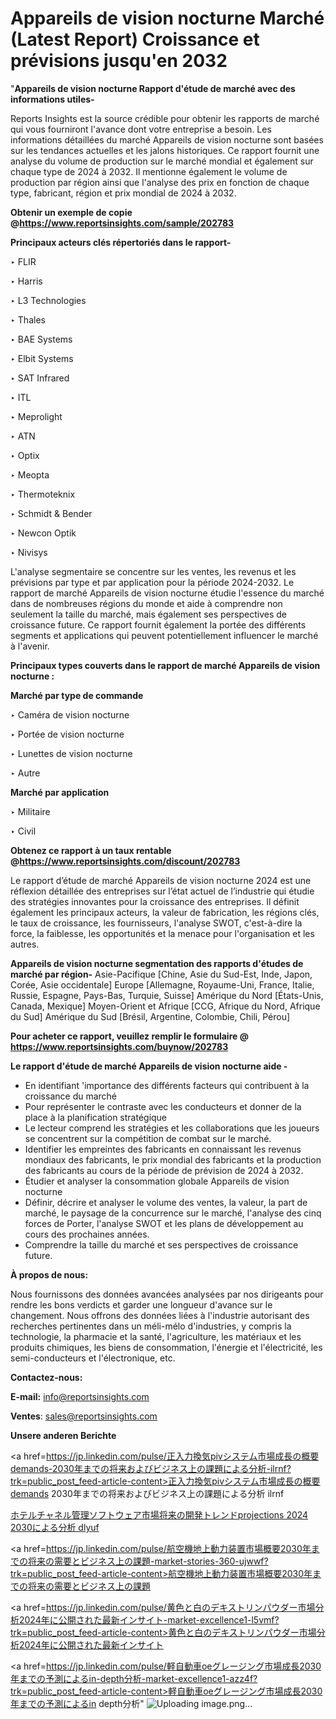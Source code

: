 # Appareils de vision nocturne Marché (Latest Report) Croissance et prévisions jusqu'en 2032

"<strong>Appareils de vision nocturne Rapport d'étude de marché avec des informations utiles-</strong>

Reports Insights est la source crédible pour obtenir les rapports de marché qui vous fourniront l'avance dont votre entreprise a besoin. Les informations détaillées du marché Appareils de vision nocturne sont basées sur les tendances actuelles et les jalons historiques. Ce rapport fournit une analyse du volume de production sur le marché mondial et également sur chaque type de 2024 à 2032. Il mentionne également le volume de production par région ainsi que l'analyse des prix en fonction de chaque type, fabricant, région et prix mondial de 2024 à 2032.

<strong><b>Obtenir un exemple de copie @</b></strong><a href=https://www.reportsinsights.com/sample/202783><strong><b>https://www.reportsinsights.com/sample/202783</b></strong></a>

<b>Principaux acteurs clés répertoriés dans le rapport-</b>

<b> </b>‣ FLIR

‣ Harris

‣ L3 Technologies

‣ Thales

‣ BAE Systems

‣ Elbit Systems

‣ SAT Infrared

‣ ITL

‣ Meprolight

‣ ATN

‣ Optix

‣ Meopta

‣ Thermoteknix

‣ Schmidt & Bender

‣ Newcon Optik

‣ Nivisys

L'analyse segmentaire se concentre sur les ventes, les revenus et les prévisions par type et par application pour la période 2024-2032. Le rapport de marché Appareils de vision nocturne étudie l'essence du marché dans de nombreuses régions du monde et aide à comprendre non seulement la taille du marché, mais également ses perspectives de croissance future. Ce rapport fournit également la portée des différents segments et applications qui peuvent potentiellement influencer le marché à l'avenir.

<strong>Principaux types couverts dans le rapport de marché Appareils de vision nocturne :</strong>

<strong>Marché par type de commande</strong>

‣ Caméra de vision nocturne

‣ Portée de vision nocturne

‣ Lunettes de vision nocturne

‣ Autre

<strong>Marché par application</strong>

‣ Militaire

‣ Civil

<strong><b>Obtenez ce rapport à un taux rentable @</b></strong><a href=https://www.reportsinsights.com/discount/202783><strong><b>https://www.reportsinsights.com/discount/202783</b></strong></a>

Le rapport d’étude de marché Appareils de vision nocturne 2024 est une réflexion détaillée des entreprises sur l’état actuel de l’industrie qui étudie des stratégies innovantes pour la croissance des entreprises. Il définit également les principaux acteurs, la valeur de fabrication, les régions clés, le taux de croissance, les fournisseurs, l'analyse SWOT, c'est-à-dire la force, la faiblesse, les opportunités et la menace pour l'organisation et les autres.

<strong>Appareils de vision nocturne segmentation des rapports d'études de marché par région-</strong>
Asie-Pacifique [Chine, Asie du Sud-Est, Inde, Japon, Corée, Asie occidentale]
Europe [Allemagne, Royaume-Uni, France, Italie, Russie, Espagne, Pays-Bas, Turquie, Suisse]
Amérique du Nord [États-Unis, Canada, Mexique]
Moyen-Orient et Afrique [CCG, Afrique du Nord, Afrique du Sud]
Amérique du Sud [Brésil, Argentine, Colombie, Chili, Pérou]

<strong>Pour acheter ce rapport, veuillez remplir le formulaire @   <a href=https://www.reportsinsights.com/buynow/202783>https://www.reportsinsights.com/buynow/202783</a></strong>

<strong>Le rapport d'étude de marché Appareils de vision nocturne aide -</strong>
<ul>
  <li>En identifiant 'importance des différents facteurs qui contribuent à la croissance du marché</li>
  <li>Pour représenter le contraste avec les conducteurs et donner de la place à la planification stratégique</li>
  <li>Le lecteur comprend les stratégies et les collaborations que les joueurs se concentrent sur la compétition de combat sur le marché.</li>
  <li>Identifier les empreintes des fabricants en connaissant les revenus mondiaux des fabricants, le prix mondial des fabricants et la production des fabricants au cours de la période de prévision de 2024 à 2032.</li>
  <li>Étudier et analyser la consommation globale Appareils de vision nocturne</li>
  <li>Définir, décrire et analyser le volume des ventes, la valeur, la part de marché, le paysage de la concurrence sur le marché, l'analyse des cinq forces de Porter, l'analyse SWOT et les plans de développement au cours des prochaines années.</li>
  <li>Comprendre la taille du marché et ses perspectives de croissance future.</li>
</ul>
<strong>À propos de nous:</strong>

Nous fournissons des données avancées analysées par nos dirigeants pour rendre les bons verdicts et garder une longueur d'avance sur le changement. Nous offrons des données liées à l'industrie autorisant des recherches pertinentes dans un méli-mélo d'industries, y compris la technologie, la pharmacie et la santé, l'agriculture, les matériaux et les produits chimiques, les biens de consommation, l'énergie et l'électricité, les semi-conducteurs et l'électronique, etc.

<strong>Contactez-nous:</strong>

<strong>E-mail:</strong> <a href=mailto:info@reportsinsights.com>info@reportsinsights.com</a>

<strong>Ventes</strong>: <a href=mailto:sales@reportsinsights.com>sales@reportsinsights.com</a>

<strong>Unsere anderen Berichte</strong>

<a href=https://jp.linkedin.com/pulse/正入力換気pivシステム市場成長の概要demands-2030年までの将来およびビジネス上の課題による分析-ilrnf?trk=public_post_feed-article-content>正入力換気pivシステム市場成長の概要demands 2030年までの将来およびビジネス上の課題による分析 ilrnf</a>

<a href=https://www.linkedin.com/pulse/ホテルチャネル管理ソフトウェア市場将来の開発トレンドprojections-2024-2030による分析-dlyuf/>ホテルチャネル管理ソフトウェア市場将来の開発トレンドprojections 2024 2030による分析 dlyuf</a>

<a href=https://jp.linkedin.com/pulse/航空機地上動力装置市場概要2030年までの将来の需要とビジネス上の課題-market-stories-360-ujwwf?trk=public_post_feed-article-content>航空機地上動力装置市場概要2030年までの将来の需要とビジネス上の課題</a>

<a href=https://jp.linkedin.com/pulse/黄色と白のデキストリンパウダー市場分析2024年に公開された最新インサイト-market-excellence1-l5vmf?trk=public_post_feed-article-content>黄色と白のデキストリンパウダー市場分析2024年に公開された最新インサイト</a>

<a href=https://jp.linkedin.com/pulse/軽自動車oeグレージング市場成長2030年までの予測によるin-depth分析-market-excellence1-azz4f?trk=public_post_feed-article-content>軽自動車oeグレージング市場成長2030年までの予測によるin depth分析</a>"
![Uploading image.png…]()
